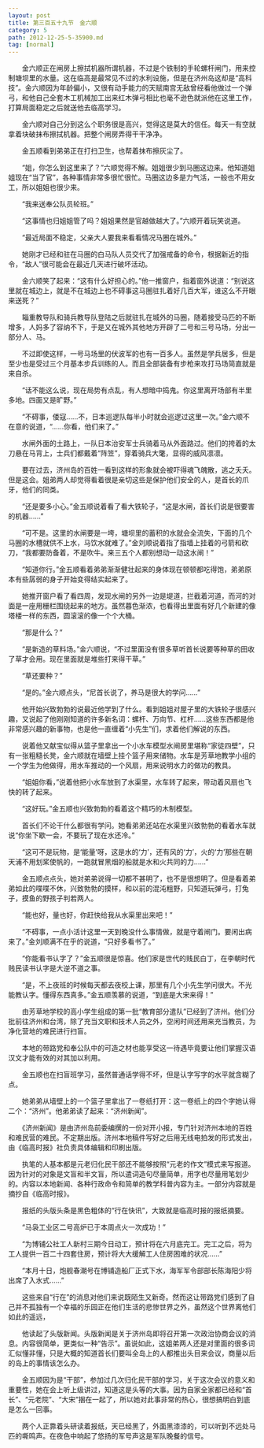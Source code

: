 ```yaml
---
layout: post
title: 第三百五十九节　金六顺
category: 5
path: 2012-12-25-5-35900.md
tag: [normal]
---
```


　　金六顺正在闸房上擦拭机器所谓机器，不过是个铁制的手轮螺杆闸门，用来控制塘坝里的水量。这在临高是最常见不过的水利设施，但是在济州岛这却是“高科技”。金六顺因为年龄偏小，又很有动手能力的天赋南宫无敌曾经看他做过一个弹弓，和他自己全套木工机械加工出来红木弹弓相比也毫不逊色就派他在这里工作，打算局面稳定之后就送他去临高学习。

　　金六顺对自己分到这么个职务很是高兴，觉得这是莫大的信任。每天一有空就拿着块破抹布擦拭机器。把整个闸房弄得干干净净。

　　金五顺看到弟弟正在打扫卫生，也帮着抹布擦灰尘了。

　　“姐，你怎么到这里来了？”六顺觉得不解。姐姐很少到马圈这边来。他知道姐姐现在“当了官”，各种事情非常多很忙很忙。马圈这边多是力气活，一般也不用女工，所以姐姐也很少来。

　　“我来送奉公队员轮班。”

　　“这事情也归姐姐管了吗？姐姐果然是官越做越大了。”六顺开着玩笑说道。

　　“最近局面不稳定，父亲大人要我来看看情况马圈在城外。”

　　她刚才已经和驻在马圈的白马队人员交代了加强戒备的命令，根据新近的指令，“敌人”很可能会在最近几天进行破坏活动。

　　金六顺笑了起来：“这有什么好担心的。”他一推窗户，指着窗外说道：“别说这里就在城边上，就是不在城边上也不碍事这马圈驻扎着好几百大军，谁这么不开眼来送死？”

　　辎重教导队和骑兵教导队登陆之后就驻扎在城外的马圈，随着接受马匹的不断增多，人妈多了容纳不下，于是又在城外其他地方开辟了二号和三号马场，分出一部分人、马。

　　不过即使这样，一号马场里的伏波军的也有一百多人。虽然是学兵居多，但是至少也是受过三个月基本步兵训练的人。而且全部装备有步枪来攻打马场简直就是来自杀。

　　“话不能这么说，现在局势有点乱，有人想暗中捣鬼。你这里离开场部有半里多地。四面又是旷野。”

　　“不碍事，倭寇……不，日本巡逻队每半小时就会巡逻过这里一次。”金六顺不在意的说道，“……你看，他们来了。”

　　水闸外面的土路上，一队日本治安军士兵骑着马从外面路过。他们的挎着的太刀悬在马背上，士兵们都戴着“阵笠”，穿着骑兵大氅，显得的威风凛凛。

　　要在过去，济州岛的百姓一看到这样的形象就会被吓得魂飞魄散，逃之夭夭。但是这会。姐弟两人却觉得看着很是亲切这些是保护他们安全的人，是首长的爪牙，他们的同类。

　　“还是要多小心。”金五顺说着看了看大铁轮子，“这是水闸，首长们说是很要害的机器……”

　　“可不是。这里的水闸要是一垮，塘坝里的蓄积的水就会全流失，下面的几个马圈的水槽就供不上水，马饮水就难了。”金刘顺说着指了指墙上挂着的弓箭和砍刀，“我都要防备着，不是吹牛。来三五个人都别想动一动这水闸！”

　　“知道你行。”金五顺看着弟弟渐渐健壮起来的身体现在顿顿都吃得饱，弟弟原本有些孱弱的身子开始变得结实起来了。

　　她推开窗户看了看四周，发现水闸的另外一边是堤道，拦截着河道，而河的对面是一座用栅栏围绕起来的地方。虽然暮色渐浓，也看得出里面有好几个新建的像塔楼一样的东西，圆滚滚的像一个个大桶。

　　“那是什么？”

　　“是新造的草料场。”金六顺说，“不过里面没有很多草听首长说要等种草的田收了草才会用。现在里面就是堆些打来得干草。”

　　“草还要种？”

　　“是的。”金六顺点头，“尼首长说了，养马是很大的学问……”

　　他开始兴致勃勃的说最近他学到了什么。看到姐姐对屋子里的大铁轮子很感兴趣，又说起了他刚刚知道的许多新名词：螺杆、万向节、杠杆……这些东西都是他非常感兴趣的新事物，也是他一直缠着“小先生”们，求着他们解说的东西。

　　说着他又献宝似得从篮子里拿出一个小水车模型水闸房里堪称“家徒四壁”，只有一张粗糙长凳，金六顺就在墙壁上挂个篮子用来储物。水车是芳草地教学小组的一个学生为他做得，用水车推动的一个风扇，用来说明水力的做功的教具。

　　“姐姐你看，”说着他把小水车放到了水渠里，水车转了起来，带动着风扇也飞快的转了起来。

　　“这好玩。”金五顺也兴致勃勃的看着这个精巧的木制模型。

　　首长们不论干什么都很有学问。她看弟弟还站在水渠里兴致勃勃的看着水车就说“你坐下歇一会，不要玩了现在水还冷。”

　　“这可不是玩物，是‘能量’呀，这是水的‘力’，还有风的‘力’，火的‘力’那些在朝天浦不用划桨使帆的，一跑就冒黑烟的船就是水和火共同的力……”

　　金五顺点点头，她对弟弟说得一切都不甚明了，也不是很想明了。但是看着弟弟如此的喋喋不休，兴致勃勃的摸样，和以前的混沌粗野，只知道玩弹弓，打兔子，摸鱼的野孩子判若两人。

　　“能也好，量也好，你赶快给我从水渠里出来吧！”

　　“不碍事，一点小活计这里一天到晚没什么事情做，就是守着闸门。要闲出病来了。”金刘顺满不在乎的说道，“只好多看书了。”

　　“你能看书认字了？”金五顺很是惊喜。他们家是世代的贱民白丁，在李朝时代贱民读书认字是大逆不道之事。

　　“是，不上夜班的时候每天都去夜校上课，那里有几个小先生学问很大。不光能教认字。懂得东西真多。”金五顺羡慕的说道，“到底是大宋来得！”

　　由芳草地学校的高小学生组成的第一批“教育部分遣队”已经到了济州。他们分批前往济州和台湾，除了充当文职和技术人员之外，空闲时间还用来充当教员，为净化营地的难民进行扫盲。

　　本地的带路党和奉公队中的可造之材也能享受这一待遇毕竟要让他们掌握汉语汉文才能有效的对其加以利用。

　　金五顺也在扫盲班学习，虽然普通话学得不坏，但是认字写字的水平就含糊了点。

　　她弟弟从墙壁上的一个篮子里拿出了一卷纸打开：这一卷纸上的四个字她认得二个：“济州”。他弟弟读了起来：“济州新闻”。

　　《济州新闻》是由济州岛前委编撰的一份对开小报，专门针对济州本地的百姓和难民营的难民。不定期出版。济州本地稿件写好之后用无线电拍发的形式发出，由《临高时报》社负责具体编辑和印刷出版。

　　执笔的人基本都是元老归化民干部还不能够按照“元老的作文”模式来写报道。因为针对的对象是文盲和半文盲，所以遣词造句尽量简单，用字也尽量用笔划少的。内容以本地新闻、各种行政命令和简单的教学科普内容为主。一部分内容就是摘抄自《临高时报》。

　　报纸的头版头条是黑色粗体的“行在快讯”，大致就是临高时报的报纸摘要。

　　“马袅工业区二号高炉已于本周点火一次成功！”

　　“为博铺公社工人新村三期今日动工，预计将在六月底完工。完工之后，将为工人提供一百二十四套住房，预计将大大缓解工人住房困难的状况……”

　　“本月十日，炮舰春潮号在博铺造船厂正式下水，海军军令部部长陈海阳少将出席了入水式……”

　　这些来自“行在”的消息对他们来说既陌生又新奇。然而这让带路党们感到了自己并不孤独有一个幸福的乐园正在他们生活的悲惨世界之外，虽然这个世界离他们如此的遥远，

　　他读起了头版新闻。头版新闻是关于济州岛即将召开第一次政治协商会议的消息。内容很简单，更类似一种“告示”。虽说如此，这姐弟两人还是对里面的很多词汇似懂非懂，只是大概的知道首长们要叫全岛上的人都推出头目来会议，商量以后的岛上的事情该怎么办。

　　金五顺因为是“干部”，参加过几次归化民干部的学习，关于这次会议的意义和重要性，她在会上听上级讲过，知道这是头等的大事。因为自家全家都已经和“首长”、“元老院”、“大宋”捆在一起了，所以她对此事非常的热心，很想搞明白到底是怎么一回事。

　　两个人正靠着头研读着报纸，天已经黑了，外面黑漆漆的，可以听到不远处马匹的嘶鸣声。在夜色中响起了悠扬的军号声这是军队晚餐的信号。